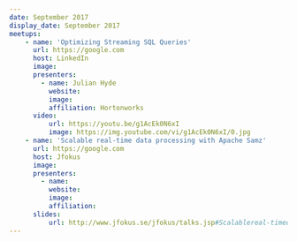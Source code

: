 ```yaml
---
date: September 2017
display_date: September 2017
meetups:
    - name: 'Optimizing Streaming SQL Queries'
      url: https://google.com
      host: LinkedIn
      image: 
      presenters:
        - name: Julian Hyde
          website: 
          image:
          affiliation: Hortonworks
      video:
          url: https://youtu.be/g1AcEk0N6xI
          image: https://img.youtube.com/vi/g1AcEk0N6xI/0.jpg
    - name: 'Scalable real-time data processing with Apache Samz'
      url: https://google.com
      host: Jfokus
      image: 
      presenters:
        - name:
          website: 
          image:
          affiliation:
      slides:
          url: http://www.jfokus.se/jfokus/talks.jsp#Scalablereal-timedat
---
```

<!--
   Licensed to the Apache Software Foundation (ASF) under one or more
   contributor license agreements.  See the NOTICE file distributed with
   this work for additional information regarding copyright ownership.
   The ASF licenses this file to You under the Apache License, Version 2.0
   (the "License"); you may not use this file except in compliance with
   the License.  You may obtain a copy of the License at

       http://www.apache.org/licenses/LICENSE-2.0

   Unless required by applicable law or agreed to in writing, software
   distributed under the License is distributed on an "AS IS" BASIS,
   WITHOUT WARRANTIES OR CONDITIONS OF ANY KIND, either express or implied.
   See the License for the specific language governing permissions and
   limitations under the License.
-->